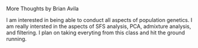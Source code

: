 More Thoughts by Brian Avila

I am interested in being able to conduct all aspects of population genetics.  I am really intersted in the aspects of SFS analysis, PCA, admixture analysis, and filtering.  I plan on taking everyting from this class and hit the ground running.